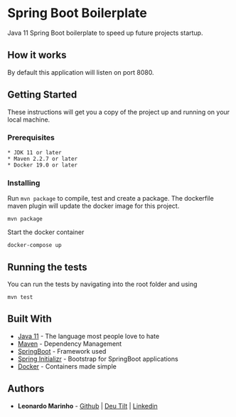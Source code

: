 # Spring Boot Boilerplate
Java 11 Spring Boot boilerplate to speed up future projects startup.

## How it works

By default this application will listen on port 8080.

## Getting Started

These instructions will get you a copy of the project up and running on your local machine.

### Prerequisites

```
* JDK 11 or later
* Maven 2.2.7 or later
* Docker 19.0 or later
```

### Installing

Run `mvn package` to compile, test and create a package. The dockerfile maven plugin
will update the docker image for this project. 
```
mvn package
```

Start the docker container

```
docker-compose up
```

## Running the tests

You can run the tests by navigating into the root folder and using
```
mvn test
```

## Built With

* [Java 11](https://www.java.com/pt_BR/download/) - The language most people love to hate
* [Maven](https://gradle.org/) - Dependency Management
* [SpringBoot](http://spring.io/projects/spring-boot) - Framework used
* [Spring Initializr](https://start.spring.io/) - Bootstrap for SpringBoot applications
* [Docker](https://www.docker.com/) - Containers made simple

## Authors

* **Leonardo Marinho** - [Github](https://github.com/leonardomarinho) | [Deu Tilt](http://deutilt.com.br) | [Linkedin](http://linkedin.com/in/leonardomarinho)